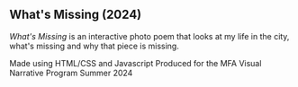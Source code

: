 ## What's Missing (2024)
_What's Missing_ is an interactive photo poem that looks at my life in the city, what's missing and why that piece is missing. 

Made using HTML/CSS and Javascript
Produced for the MFA Visual Narrative Program 
Summer 2024
